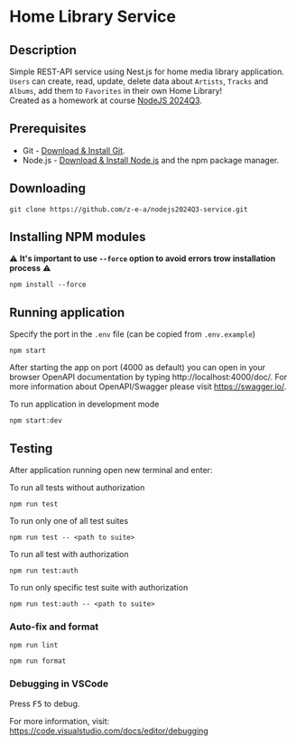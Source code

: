 # Home Library Service

## Description
Simple REST-API service using Nest.js for home media library application.
 `Users` can create, read, update, delete data about `Artists`, `Tracks` and `Albums`, add them to `Favorites` in their own Home Library!  
 Created as a homework at course [NodeJS 2024Q3](https://rs.school/courses/nodejs).

## Prerequisites

- Git - [Download & Install Git](https://git-scm.com/downloads).
- Node.js - [Download & Install Node.js](https://nodejs.org/en/download/) and the npm package manager.

## Downloading

```
git clone https://github.com/z-e-a/nodejs2024Q3-service.git
```

## Installing NPM modules
⚠️ **It's important to use `--force` option to avoid errors trow installation process** ⚠️
```
npm install --force
```

## Running application
Specify the port in the `.env` file (can be copied from `.env.example`) 

```
npm start
```

After starting the app on port (4000 as default) you can open
in your browser OpenAPI documentation by typing http://localhost:4000/doc/.
For more information about OpenAPI/Swagger please visit https://swagger.io/.

To run application in development mode

```
npm start:dev
```

## Testing

After application running open new terminal and enter:

To run all tests without authorization

```
npm run test
```

To run only one of all test suites

```
npm run test -- <path to suite>
```

To run all test with authorization

```
npm run test:auth
```

To run only specific test suite with authorization

```
npm run test:auth -- <path to suite>
```

### Auto-fix and format

```
npm run lint
```

```
npm run format
```

### Debugging in VSCode

Press <kbd>F5</kbd> to debug.

For more information, visit: https://code.visualstudio.com/docs/editor/debugging
